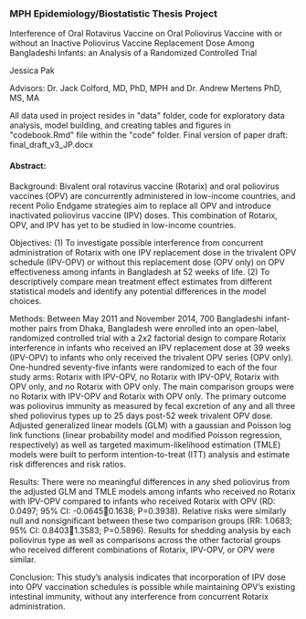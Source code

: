 ### MPH Epidemiology/Biostatistic Thesis Project 

Interference of Oral Rotavirus Vaccine on Oral Poliovirus Vaccine with or without an Inactive Poliovirus Vaccine Replacement Dose Among Bangladeshi Infants: an Analysis of a Randomized Controlled Trial

Jessica Pak

Advisors: Dr. Jack Colford, MD, PhD, MPH and Dr. Andrew Mertens PhD, MS, MA

All data used in project resides in "data" folder, code for exploratory data analysis, model building, and creating tables and figures in "codebook.Rmd" file within the "code" folder. Final version of paper draft: final_draft_v3_JP.docx

#### Abstract: 
Background:
Bivalent oral rotavirus vaccine (Rotarix) and oral poliovirus vaccines (OPV) are concurrently administered in low-income countries, and recent Polio Endgame strategies aim to replace all OPV and introduce inactivated poliovirus vaccine (IPV) doses. This combination of Rotarix, OPV, and IPV has yet to be studied in low-income countries. 

Objectives:
(1) To investigate possible interference from concurrent administration of Rotarix with one IPV replacement dose in the trivalent OPV schedule (IPV-OPV) or without this replacement dose (OPV only) on OPV effectiveness among infants in Bangladesh at 52 weeks of life. (2) To descriptively compare mean treatment effect estimates from different statistical models and identify any potential differences in the model choices. 

Methods:
Between May 2011 and November 2014, 700 Bangladeshi infant-mother pairs from Dhaka, Bangladesh were enrolled into an open-label, randomized controlled trial with a 2x2 factorial design to compare Rotarix interference in infants who received an IPV replacement dose at 39 weeks (IPV-OPV) to infants who only received the trivalent OPV series (OPV only). One-hundred seventy-five infants were randomized to each of the four study arms: Rotarix with IPV-OPV, no Rotarix with IPV-OPV, Rotarix with OPV only, and no Rotarix with OPV only. The main comparison groups were no Rotarix with IPV-OPV and Rotarix with OPV only. The primary outcome was poliovirus immunity as measured by fecal excretion of any and all three shed poliovirus types up to 25 days post-52 week trivalent OPV dose. Adjusted generalized linear models (GLM) with a gaussian and Poisson log link functions (linear probability model and modified Poisson regression, respectively) as well as targeted maximum-likelihood estimation (TMLE) models were built to perform intention-to-treat (ITT) analysis and estimate risk differences and risk ratios.

Results:
There were no meaningful differences in any shed poliovirus from the adjusted GLM and TMLE models among infants who received no Rotarix with IPV-OPV compared to infants who received Rotarix with OPV (RD: 0.0497; 95% CI: -0.06450.1638; P=0.3938). Relative risks were similarly null and nonsignificant between these two comparison groups (RR: 1.0683; 95% CI: 0.84031.3583; P=0.5896). Results for shedding analysis by each poliovirus type as well as comparisons across the other factorial groups who received different combinations of Rotarix, IPV-OPV, or OPV were similar. 

Conclusion:
This study’s analysis indicates that incorporation of IPV dose into OPV vaccination schedules is possible while maintaining OPV’s existing intestinal immunity, without any interference from concurrent Rotarix administration. 
